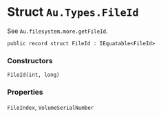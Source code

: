 # Struct `Au.Types.FileId`

See `Au.filesystem.more.getFileId`.

```
public record struct FileId : IEquatable<FileId>
```

### Constructors

`FileId(int, long)`

### Properties

`FileIndex`, `VolumeSerialNumber`